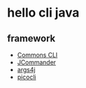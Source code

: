 # hello cli java

## framework

- [Commons CLI](https://commons.apache.org/proper/commons-cli/)
- [JCommander](http://jcommander.org/)
- [args4j](http://args4j.kohsuke.org/)
- [picocli](https://picocli.info/)
